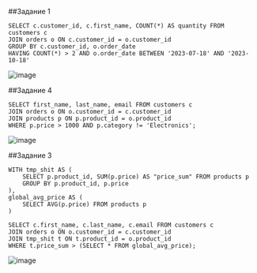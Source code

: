 ##Задание 1

```
SELECT c.customer_id, c.first_name, COUNT(*) AS quantity FROM customers c
JOIN orders o ON c.customer_id = o.customer_id
GROUP BY c.customer_id, o.order_date
HAVING COUNT(*) > 2 AND o.order_date BETWEEN '2023-07-18' AND '2023-10-18'
```

![image](https://github.com/MelnikovMatveu/db_practice/assets/145557573/21f6dae9-e2a6-40ae-be1c-a6078c817f74)


##Задание 4

```
SELECT first_name, last_name, email FROM customers c
JOIN orders o ON o.customer_id = c.customer_id
JOIN products p ON p.product_id = o.product_id
WHERE p.price > 1000 AND p.category != 'Electronics';
```

![image](https://github.com/MelnikovMatveu/db_practice/assets/145557573/d2c44bee-a610-4d59-a84b-f9d59bc616dd)


##Задание 3

```
WITH tmp_shit AS (
	SELECT p.product_id, SUM(p.price) AS "price_sum" FROM products p
	GROUP BY p.product_id, p.price
),
global_avg_price AS (
	SELECT AVG(p.price) FROM products p
)

SELECT c.first_name, c.last_name, c.email FROM customers c
JOIN orders o ON o.customer_id = c.customer_id
JOIN tmp_shit t ON t.product_id = o.product_id
WHERE t.price_sum > (SELECT * FROM global_avg_price);

```

![image](https://github.com/MelnikovMatveu/db_practice/assets/145557573/617302df-333e-4cf6-a73f-389ef9cefbe1)
